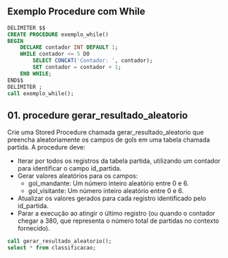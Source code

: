 ## Exemplo Procedure com While

```sql
DELIMITER $$
CREATE PROCEDURE exemplo_while()
BEGIN
    DECLARE contador INT DEFAULT 1;  
    WHILE contador <= 5 DO
        SELECT CONCAT('Contador: ', contador);
        SET contador = contador + 1;
    END WHILE;
END$$
DELIMITER ;
call exemplo_while();
```
## 01. procedure gerar_resultado_aleatorio
Crie uma Stored Procedure chamada gerar_resultado_aleatorio que preencha aleatoriamente os campos de gols em uma tabela chamada partida. A procedure deve:

- Iterar por todos os registros da tabela partida, utilizando um contador para identificar o campo id_partida.
- Gerar valores aleatórios para os campos:
  - gol_mandante: Um número inteiro aleatório entre 0 e 6.
  - gol_visitante: Um número inteiro aleatório entre 0 e 6.
- Atualizar os valores gerados para cada registro identificado pelo id_partida.
- Parar a execução ao atingir o último registro (ou quando o contador chegar a 380, que representa o número total de partidas no contexto fornecido).

```sql
call gerar_resultado_aleatorio();
select * from classificacao;
```